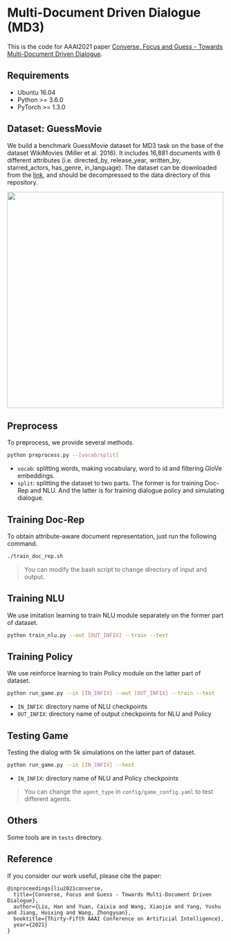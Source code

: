 # Multi-Document Driven Dialogue (MD3)
This is the code for AAAI2021 paper [Converse, Focus and Guess - Towards Multi-Document Driven Dialogue](https://arxiv.org/abs/2102.02435).

## Requirements
- Ubuntu 16.04
- Python >= 3.6.0
- PyTorch >= 1.3.0

## Dataset: GuessMovie
We build a benchmark GuessMovie dataset for MD3 task on the base of the dataset WikiMovies (Miller et al. 2016). It includes 16,881 documents with 6 different attributes (i.e. directed_by, release_year, written_by, starred_actors, has_genre, in_language). The dataset can be downloaded from the [link](https://drive.google.com/file/d/1CQot9g5dYSm2xG7Q-n0CoWpTGXi6w0vG), and should be decompressed to the data directory of this repository.

<img src="https://github.com/laddie132/MD3/raw/main/imgs/example.png" width="500" alt="" align=center/>

## Preprocess
To preprocess, we provide several methods.

```bash
python preprocess.py --[vocab/split]
```

- `vocab`: splitting words, making vocabulary, word to id and filtering GloVe embeddings.
- `split`: splitting the dataset to two parts. The former is for training Doc-Rep and NLU. And the latter is for training dialogue policy and simulating dialogue.

## Training Doc-Rep
To obtain attribute-aware document representation, just run the following command.
```bash
./train_doc_rep.sh
```

> You can modify the bash script to change directory of input and output.

## Training NLU
We use imitation learning to train NLU module separately on the former part of dataset.
```bash
python train_nlu.py --out [OUT_INFIX] --train --test
```

## Training Policy
We use reinforce learning to train Policy module on the latter part of dataset.
```bash
python run_game.py --in [IN_INFIX] --out [OUT_INFIX] --train --test
```

- `IN_INFIX`: directory name of NLU checkpoints
- `OUT_INFIX`: directory name of output checkpoints for NLU and Policy

## Testing Game
Testing the dialog with 5k simulations on the latter part of dataset.
```bash
python run_game.py --in [IN_INFIX] --test
```

- `IN_INFIX`: directory name of NLU and Policy checkpoints

> You can change the `agent_type` in `config/game_config.yaml` to test different agents.

## Others
Some tools are in `tests` directory.

## Reference
If you consider our work useful, please cite the paper:
```
@inproceedings{liu2021converse,
  title={Converse, Focus and Guess - Towards Multi-Document Driven Dialogue},
  author={Liu, Han and Yuan, Caixia and Wang, Xiaojie and Yang, Yushu and Jiang, Huixing and Wang, Zhongyuan},
  booktitle={Thirty-Fifth AAAI Conference on Artificial Intelligence},
  year={2021}
}
```
